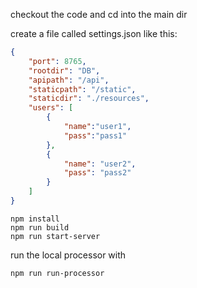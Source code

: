 
checkout the code and cd into the main dir


create a file called settings.json like this:

```json
{
	"port": 8765,
	"rootdir": "DB",
	"apipath": "/api",
	"staticpath": "/static",
	"staticdir": "./resources",
	"users": [
		{
			"name":"user1",
			"pass":"pass1"
		},
		{
			"name": "user2",
			"pass": "pass2"
		}
	]
}

```

```shell
npm install
npm run build
npm run start-server 
```


run the local processor with
```shell
npm run run-processor
```
